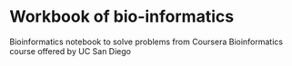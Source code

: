 # Workbook of bio-informatics
Bioinformatics notebook to solve problems from Coursera Bioinformatics course offered by UC San Diego
